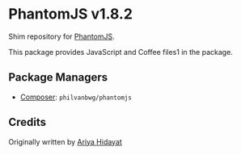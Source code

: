 PhantomJS v1.8.2
================

Shim repository for [PhantomJS](http://phantomjs.org/).

This package provides JavaScript and Coffee files1 in the package.

Package Managers
----------------

* [Composer](https://getcomposer.org/): `philvanbwg/phantomjs`

## Credits
Originally written by [Ariya Hidayat](https://ariya.io)
